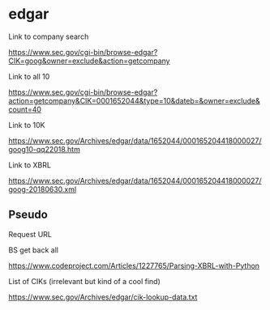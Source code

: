 # edgar

Link to company search

https://www.sec.gov/cgi-bin/browse-edgar?CIK=goog&owner=exclude&action=getcompany

Link to all 10

https://www.sec.gov/cgi-bin/browse-edgar?action=getcompany&CIK=0001652044&type=10&dateb=&owner=exclude&count=40

Link to 10K

https://www.sec.gov/Archives/edgar/data/1652044/000165204418000027/goog10-qq22018.htm

Link to XBRL

https://www.sec.gov/Archives/edgar/data/1652044/000165204418000027/goog-20180630.xml

## Pseudo

Request URL

BS get back all <table>

https://www.codeproject.com/Articles/1227765/Parsing-XBRL-with-Python

List of CIKs (irrelevant but kind of a cool find)

https://www.sec.gov/Archives/edgar/cik-lookup-data.txt
